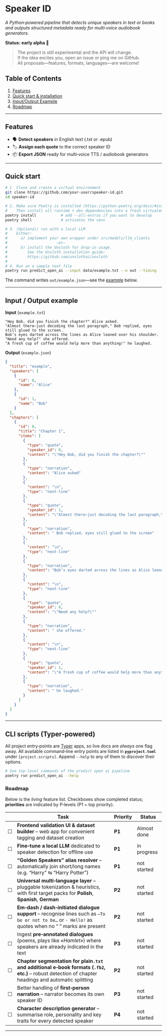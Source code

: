 # Speaker ID

*A Python‑powered pipeline that detects unique speakers in text or books and outputs structured metadata ready for
multi‑voice audiobook generators.*

**Status: early alpha 🚧**
> The project is still experimental and the API will change.  
> If the idea excites you, open an issue or ping me on GitHub.  
> All proposals—features, formats, languages—are welcome!

## Table of Contents

1. [Features](#features)
2. [Quick start & installation](#quick-start)
3. [Input/Output Example](#input--output-example)
4. [Roadmap](#roadmap)

---

## Features

- 🗣️ **Detect speakers** in English text (.txt or .epub)
- 🏷️ **Assign each quote** to the correct speaker ID
- 📦 **Export JSON** ready for multi‑voice TTS / audiobook generators

---

## Quick start

```bash
# 1  Clone and create a virtual environment
git clone https://github.com/your-user/speaker-id.git
cd speaker-id

# 2. Make sure Poetry is installed (https://python-poetry.org/docs/#installation)
#    Then install all runtime + dev dependencies into a fresh virtualenv
poetry install           # add --all-extras if you want to develop
poetry shell             # activates the venv

# 3. (Optional) run with a local LLM
#    Either:
#      a) implement your own wrapper under src/models/llm_clients
#                      –or–
#      b) install the Unsloth for drop‑in usage.
#         See the Unsloth installation guide:
#         https://github.com/unslothai/unsloth
#
# 4. Run on a sample text file
poetry run predict_open_ai --input data/example.txt --o out --timing
```

The command writes `out/example.json`—see the [example](#input--output-example) below.

---

## Input / Output example

**Input** (`example.txt`)

```text
"Hey Bob, did you finish the chapter?" Alice asked.
"Almost there—just decoding the last paragraph," Bob replied, eyes still glued to the screen.
Bob’s eyes darted across the lines as Alice leaned over his shoulder.
"Need any help?" she offered.
"A fresh cup of coffee would help more than anything!" he laughed.
```

**Output** (`example.json`)

```json
{
  "title": "example",
  "speakers": [
    {
      "id": 0,
      "name": "Alice"
    },
    {
      "id": 1,
      "name": "Bob"
    }
  ],
  "chapters": [
    {
      "id": 0,
      "title": "Chapter 1",
      "items": [
        {
          "type": "quote",
          "speaker_id": 0,
          "content": "\"Hey Bob, did you finish the chapter?\""
        },
        {
          "type": "narration",
          "content": "Alice asked"
        },
        {
          "content": "\n",
          "type": "next-line"
        },
        {
          "type": "quote",
          "speaker_id": 1,
          "content": "\"Almost there—just decoding the last paragraph,\""
        },
        {
          "type": "narration",
          "content": " Bob replied, eyes still glued to the screen"
        },
        {
          "content": "\n",
          "type": "next-line"
        },
        {
          "type": "narration",
          "content": "Bob’s eyes darted across the lines as Alice leaned over his shoulder."
        },
        {
          "content": "\n",
          "type": "next-line"
        },
        {
          "type": "quote",
          "speaker_id": 0,
          "content": "\"Need any help?\""
        },
        {
          "type": "narration",
          "content": " she offered."
        },
        {
          "content": "\n",
          "type": "next-line"
        },
        {
          "type": "quote",
          "speaker_id": 1,
          "content": "\"A fresh cup of coffee would help more than anything!\""
        },
        {
          "type": "narration",
          "content": " he laughed."
        }
      ]
    }
  ]
}
```

---

## CLI scripts (Typer‑powered)

All project entry‑points are [Typer](https://typer.tiangolo.com/) apps, so live docs are *always* one flag away.
All available command‑line entry points are listed in **`pyproject.toml`** under `[project.scripts]`.
Append `--help` to any of them to discover their options.

```bash
# See top‑level commands of the predict open ai pipeline
poetry run predict_open_ai --help
```

### Roadmap

Below is the *living* feature list. Checkboxes show completed status; **priorities** are indicated by P‑levels (P1 = top
priority).

|   | Task                                                                                                                                                 | Priority | Status      |
|---|------------------------------------------------------------------------------------------------------------------------------------------------------|----------|-------------|
| ☐ | **Frontend validation UI & dataset builder** – web app for convenient tagging and dataset creation                                                   | **P1**   | Almost done |
| ☐ | **Fine‑tune a local LLM** dedicated to speaker detection for offline use                                                                             | **P1**   | in progress |
| ☐ | **“Golden Speakers” alias resolver** – automatically join short/long names (e.g. “Harry” ⇆ “Harry Potter”)                                           | **P1**   | not started |
| ☐ | **Universal multi‑language layer** – pluggable tokenization & heuristics, with first target packs for **Polish**, **Spanish**, **German**            | **P2**   | not started |
| ☐ | **Em‑dash / dash‑initiated dialogue support** – recognise lines such as `—To be or not to be…` or `- Hello!` as quotes when no “ ” marks are present | **P2**   | not started |
| ☐ | Ingest **pre‑annotated dialogues** (poems, plays like *«Hamlet»*) where speakers are already indicated in the text                                   | **P3**   | not started |
| ☐ | **Chapter segmentation for plain`.txt` and additional e‑book formats (`.fb2`, etc.)** – robust detection of chapter headings and automatic splitting | **P2**   | not started |
| ☐ | Better handling of **first‑person narration** – narrator becomes its own speaker ID                                                                  | **P3**   | not started |
| ☐ | **Character description generator** – summarise role, personality and key traits for every detected speaker                                          | **P4**   | not started |

---
